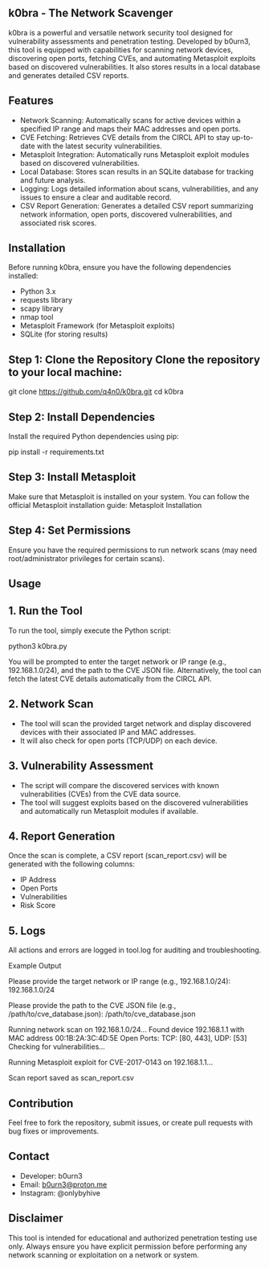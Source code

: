 ## k0bra - The Network Scavenger

k0bra is a powerful and versatile network security tool designed for vulnerability assessments and penetration testing. Developed by b0urn3, this tool is equipped with capabilities for scanning network devices, discovering open ports, fetching CVEs, and automating Metasploit exploits based on discovered vulnerabilities. It also stores results in a local database and generates detailed CSV reports.

## Features

- Network Scanning: Automatically scans for active devices within a specified IP range and maps their MAC addresses and open ports.
- CVE Fetching: Retrieves CVE details from the CIRCL API to stay up-to-date with the latest security vulnerabilities.
- Metasploit Integration: Automatically runs Metasploit exploit modules based on discovered vulnerabilities.
- Local Database: Stores scan results in an SQLite database for tracking and future analysis.
- Logging: Logs detailed information about scans, vulnerabilities, and any issues to ensure a clear and auditable record.
- CSV Report Generation: Generates a detailed CSV report summarizing network information, open ports, discovered vulnerabilities, and associated risk scores.

## Installation

Before running k0bra, ensure you have the following dependencies installed:

- Python 3.x
- requests library
- scapy library
- nmap tool
- Metasploit Framework (for Metasploit exploits)
- SQLite (for storing results)
## Step 1: Clone the Repository Clone the repository to your local machine:

git clone https://github.com/q4n0/k0bra.git
cd k0bra

## Step 2: Install Dependencies

Install the required Python dependencies using pip:

pip install -r requirements.txt

## Step 3: Install Metasploit

Make sure that Metasploit is installed on your system. You can follow the official Metasploit installation guide: Metasploit Installation

## Step 4: Set Permissions

Ensure you have the required permissions to run network scans (may need root/administrator privileges for certain scans).

## Usage

## 1. Run the Tool

To run the tool, simply execute the Python script:

python3 k0bra.py

You will be prompted to enter the target network or IP range (e.g., 192.168.1.0/24), and the path to the CVE JSON file. Alternatively, the tool can fetch the latest CVE details automatically from the CIRCL API.

## 2. Network Scan

- The tool will scan the provided target network and display discovered devices with their associated IP and MAC addresses.
- It will also check for open ports (TCP/UDP) on each device.

## 3. Vulnerability Assessment

- The script will compare the discovered services with known vulnerabilities (CVEs) from the CVE data source.
- The tool will suggest exploits based on the discovered vulnerabilities and automatically run Metasploit modules if available.

## 4. Report Generation

Once the scan is complete, a CSV report (scan_report.csv) will be generated with the following columns:
- IP Address
- Open Ports
- Vulnerabilities
- Risk Score

## 5. Logs

All actions and errors are logged in tool.log for auditing and troubleshooting.

Example Output

Please provide the target network or IP range (e.g., 192.168.1.0/24):
192.168.1.0/24

Please provide the path to the CVE JSON file (e.g., /path/to/cve_database.json):
/path/to/cve_database.json

Running network scan on 192.168.1.0/24...
Found device 192.168.1.1 with MAC address 00:1B:2A:3C:4D:5E
Open Ports: TCP: [80, 443], UDP: [53]
Checking for vulnerabilities...

Running Metasploit exploit for CVE-2017-0143 on 192.168.1.1...

Scan report saved as scan_report.csv

## Contribution

Feel free to fork the repository, submit issues, or create pull requests with bug fixes or improvements.

## Contact

- Developer: b0urn3
- Email: b0urn3@proton.me
- Instagram: @onlybyhive

## Disclaimer

This tool is intended for educational and authorized penetration testing use only. Always ensure you have explicit permission before performing any network scanning or exploitation on a network or system.
